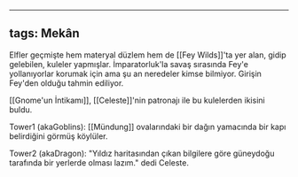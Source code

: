 ---
  tags: Mekân
  ---
  
  Elfler geçmişte hem materyal düzlem hem de [[Fey Wilds]]'ta yer alan, gidip gelebilen, kuleler yapmışlar. İmparatorluk'la savaş sırasında Fey'e yollanıyorlar korumak için ama şu an neredeler kimse bilmiyor. Girişin Fey'den olduğu tahmin ediliyor.
  
  [[Gnome'un İntikamı]], [[Celeste]]'nin patronajı ile bu kulelerden ikisini buldu.
  
  Tower1 (akaGoblins): [[Mündung]] ovalarındaki bir dağın yamacında bir kapı belirdiğini görmüş köylüler.
  
  Tower2 (akaDragon): "Yıldız haritasından çıkan bilgilere göre güneydoğu tarafında bir yerlerde olması lazım." dedi Celeste.